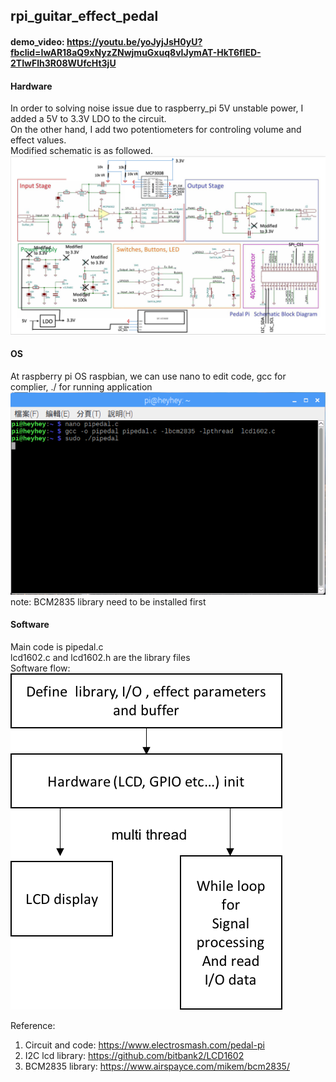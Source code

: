 ## rpi_guitar_effect_pedal

#### demo_video: https://youtu.be/yoJyjJsH0yU?fbclid=IwAR18aQ9xNyzZNwjmuGxuq8vIJymAT-HkT6flED-2TIwFlh3R08WUfcHt3jU

#### Hardware
In order to solving noise issue due to raspberry_pi 5V unstable power, I added a 5V to 3.3V LDO to the circuit.   
On the other hand, I add two potentiometers for controling volume and effect values.    
Modified schematic is as followed.    
![Alt text](https://github.com/heyheychen/rpi_guitar_effect_pedal/blob/master/pic/rpi_pedal_schematic.png?raw=true)

#### OS
At raspberry pi OS raspbian, we can use nano to edit code, gcc for complier, ./ for running application
![Alt text](https://github.com/heyheychen/rpi_guitar_effect_pedal/blob/master/pic/gcc_command_line.png?raw=true)    
note: BCM2835 library need to be installed first
    

#### Software
Main code is pipedal.c  
lcd1602.c and lcd1602.h are the library files   
Software flow:    
![Alt text](https://github.com/heyheychen/rpi_guitar_effect_pedal/blob/master/pic/software%20flow.png?raw=true)
    
     
Reference:
1. Circuit and code: 
https://www.electrosmash.com/pedal-pi 
2. I2C lcd library: 
https://github.com/bitbank2/LCD1602
3. BCM2835 library:
https://www.airspayce.com/mikem/bcm2835/
